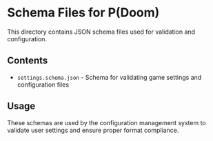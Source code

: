 # Schema Files for P(Doom)

This directory contains JSON schema files used for validation and configuration.

## Contents

- `settings.schema.json` - Schema for validating game settings and configuration files

## Usage

These schemas are used by the configuration management system to validate user settings and ensure proper format compliance.